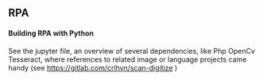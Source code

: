 ## RPA

#### Building RPA with Python

See the jupyter file, an overview of several dependencies, like Php OpenCv Tesseract, where references to related image or language projects came handy (see https://gitlab.com/crlhyn/scan-digitize )
